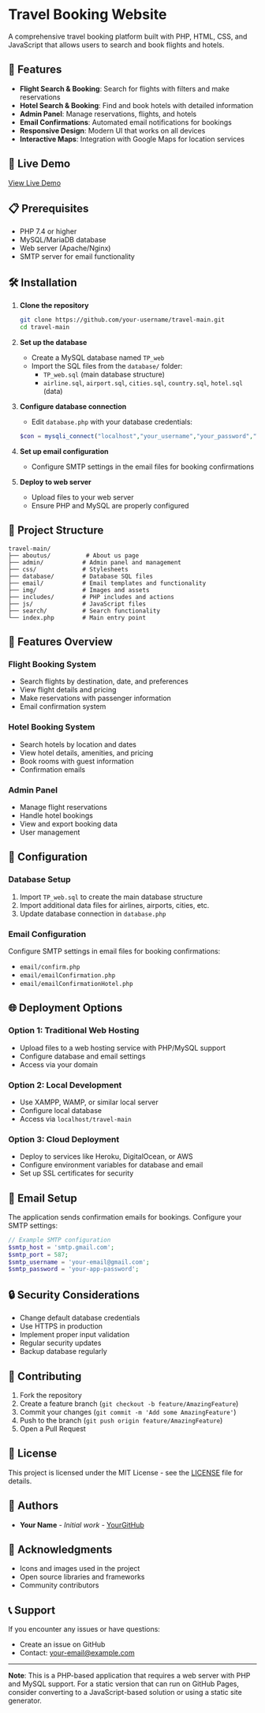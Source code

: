 # Travel Booking Website

A comprehensive travel booking platform built with PHP, HTML, CSS, and JavaScript that allows users to search and book flights and hotels.

## 🌟 Features

- **Flight Search & Booking**: Search for flights with filters and make reservations
- **Hotel Search & Booking**: Find and book hotels with detailed information
- **Admin Panel**: Manage reservations, flights, and hotels
- **Email Confirmations**: Automated email notifications for bookings
- **Responsive Design**: Modern UI that works on all devices
- **Interactive Maps**: Integration with Google Maps for location services

## 🚀 Live Demo

[View Live Demo](https://your-username.github.io/travel-main/)

## 📋 Prerequisites

- PHP 7.4 or higher
- MySQL/MariaDB database
- Web server (Apache/Nginx)
- SMTP server for email functionality

## 🛠️ Installation

1. **Clone the repository**
   ```bash
   git clone https://github.com/your-username/travel-main.git
   cd travel-main
   ```

2. **Set up the database**
   - Create a MySQL database named `TP_web`
   - Import the SQL files from the `database/` folder:
     - `TP_web.sql` (main database structure)
     - `airline.sql`, `airport.sql`, `cities.sql`, `country.sql`, `hotel.sql` (data)

3. **Configure database connection**
   - Edit `database.php` with your database credentials:
   ```php
   $con = mysqli_connect("localhost","your_username","your_password","TP_web");
   ```

4. **Set up email configuration**
   - Configure SMTP settings in the email files for booking confirmations

5. **Deploy to web server**
   - Upload files to your web server
   - Ensure PHP and MySQL are properly configured

## 📁 Project Structure

```
travel-main/
├── aboutus/          # About us page
├── admin/           # Admin panel and management
├── css/             # Stylesheets
├── database/        # Database SQL files
├── email/           # Email templates and functionality
├── img/             # Images and assets
├── includes/        # PHP includes and actions
├── js/              # JavaScript files
├── search/          # Search functionality
└── index.php        # Main entry point
```

## 🎨 Features Overview

### Flight Booking System
- Search flights by destination, date, and preferences
- View flight details and pricing
- Make reservations with passenger information
- Email confirmation system

### Hotel Booking System
- Search hotels by location and dates
- View hotel details, amenities, and pricing
- Book rooms with guest information
- Confirmation emails

### Admin Panel
- Manage flight reservations
- Handle hotel bookings
- View and export booking data
- User management

## 🔧 Configuration

### Database Setup
1. Import `TP_web.sql` to create the main database structure
2. Import additional data files for airlines, airports, cities, etc.
3. Update database connection in `database.php`

### Email Configuration
Configure SMTP settings in email files for booking confirmations:
- `email/confirm.php`
- `email/emailConfirmation.php`
- `email/emailConfirmationHotel.php`

## 🌐 Deployment Options

### Option 1: Traditional Web Hosting
- Upload files to a web hosting service with PHP/MySQL support
- Configure database and email settings
- Access via your domain

### Option 2: Local Development
- Use XAMPP, WAMP, or similar local server
- Configure local database
- Access via `localhost/travel-main`

### Option 3: Cloud Deployment
- Deploy to services like Heroku, DigitalOcean, or AWS
- Configure environment variables for database and email
- Set up SSL certificates for security

## 📧 Email Setup

The application sends confirmation emails for bookings. Configure your SMTP settings:

```php
// Example SMTP configuration
$smtp_host = 'smtp.gmail.com';
$smtp_port = 587;
$smtp_username = 'your-email@gmail.com';
$smtp_password = 'your-app-password';
```

## 🔒 Security Considerations

- Change default database credentials
- Use HTTPS in production
- Implement proper input validation
- Regular security updates
- Backup database regularly

## 🤝 Contributing

1. Fork the repository
2. Create a feature branch (`git checkout -b feature/AmazingFeature`)
3. Commit your changes (`git commit -m 'Add some AmazingFeature'`)
4. Push to the branch (`git push origin feature/AmazingFeature`)
5. Open a Pull Request

## 📝 License

This project is licensed under the MIT License - see the [LICENSE](LICENSE) file for details.

## 👥 Authors

- **Your Name** - *Initial work* - [YourGitHub](https://github.com/your-username)

## 🙏 Acknowledgments

- Icons and images used in the project
- Open source libraries and frameworks
- Community contributors

## 📞 Support

If you encounter any issues or have questions:
- Create an issue on GitHub
- Contact: your-email@example.com

---

**Note**: This is a PHP-based application that requires a web server with PHP and MySQL support. For a static version that can run on GitHub Pages, consider converting to a JavaScript-based solution or using a static site generator. 